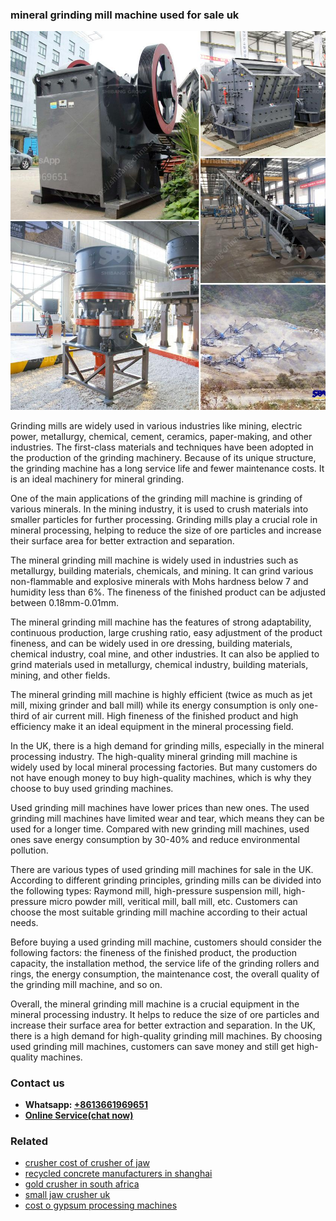 <h3>mineral grinding mill machine used for sale uk</h3><img src='1706753877.jpg' alt=''><p>Grinding mills are widely used in various industries like mining, electric power, metallurgy, chemical, cement, ceramics, paper-making, and other industries. The first-class materials and techniques have been adopted in the production of the grinding machinery. Because of its unique structure, the grinding machine has a long service life and fewer maintenance costs. It is an ideal machinery for mineral grinding.</p><p>One of the main applications of the grinding mill machine is grinding of various minerals. In the mining industry, it is used to crush materials into smaller particles for further processing. Grinding mills play a crucial role in mineral processing, helping to reduce the size of ore particles and increase their surface area for better extraction and separation.</p><p>The mineral grinding mill machine is widely used in industries such as metallurgy, building materials, chemicals, and mining. It can grind various non-flammable and explosive minerals with Mohs hardness below 7 and humidity less than 6%. The fineness of the finished product can be adjusted between 0.18mm-0.01mm.</p><p>The mineral grinding mill machine has the features of strong adaptability, continuous production, large crushing ratio, easy adjustment of the product fineness, and can be widely used in ore dressing, building materials, chemical industry, coal mine, and other industries. It can also be applied to grind materials used in metallurgy, chemical industry, building materials, mining, and other fields.</p><p>The mineral grinding mill machine is highly efficient (twice as much as jet mill, mixing grinder and ball mill) while its energy consumption is only one-third of air current mill. High fineness of the finished product and high efficiency make it an ideal equipment in the mineral processing field.</p><p>In the UK, there is a high demand for grinding mills, especially in the mineral processing industry. The high-quality mineral grinding mill machine is widely used by local mineral processing factories. But many customers do not have enough money to buy high-quality machines, which is why they choose to buy used grinding machines.</p><p>Used grinding mill machines have lower prices than new ones. The used grinding mill machines have limited wear and tear, which means they can be used for a longer time. Compared with new grinding mill machines, used ones save energy consumption by 30-40% and reduce environmental pollution.</p><p>There are various types of used grinding mill machines for sale in the UK. According to different grinding principles, grinding mills can be divided into the following types: Raymond mill, high-pressure suspension mill, high-pressure micro powder mill, veritical mill, ball mill, etc. Customers can choose the most suitable grinding mill machine according to their actual needs.</p><p>Before buying a used grinding mill machine, customers should consider the following factors: the fineness of the finished product, the production capacity, the installation method, the service life of the grinding rollers and rings, the energy consumption, the maintenance cost, the overall quality of the grinding mill machine, and so on.</p><p>Overall, the mineral grinding mill machine is a crucial equipment in the mineral processing industry. It helps to reduce the size of ore particles and increase their surface area for better extraction and separation. In the UK, there is a high demand for high-quality grinding mill machines. By choosing used grinding mill machines, customers can save money and still get high-quality machines.</p><h3>Contact us</h3><ul><li><strong>Whatsapp:&nbsp;<a href="https://wa.me/8613661969651">+8613661969651</a></strong></li><li><a href="https://swt.shibang-china.com/?git&amp;zhl&amp;mineral grinding mill machine used for sale uk"><strong>Online Service(chat now)</strong></a></li></ul><h3>Related</h3><ul><li><a href='crusher cost of crusher of jaw.md'>crusher cost of crusher of jaw</a></li><li><a href='recycled concrete manufacturers in shanghai.md'>recycled concrete manufacturers in shanghai</a></li><li><a href='gold crusher in south africa.md'>gold crusher in south africa</a></li><li><a href='small jaw crusher uk.md'>small jaw crusher uk</a></li><li><a href='cost o gypsum processing machines.md'>cost o gypsum processing machines</a></li></ul>